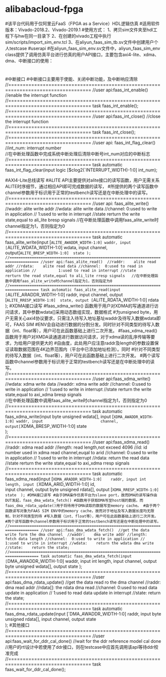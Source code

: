 # alibabacloud-fpga
#该平台代码用于仅阿里云FaaS（FPGA as a Service）HDL逻辑仿真
#适用软件版本：Vivado-2018.2、Vivado-2019.1
#使用方式：
1、拷贝sim文件夹至hdl工程下与hw在同一目录下
2、在创建的vivado工程中执行sim/scripts/import_sim_env.tcl
3、在aliyun_faas_sim_tb.sv文件中创建用户个人testcase
#userapi
#在aliyun_faas_sim_env.sv文件中，aliyun_faas_sim_env class提供了调用仿真平台进行仿真的用户API接口，主要包含axi4-lite、xdma、dma、中断接口的使用：
#
#中断接口
#中断接口主要用于使能、关闭中断功能，及中断响应清除
//===================================================================================
//user api:faas_int_enable() 
//enable the interrupt function                                                                        
//===================================================================================
task faas_int_enable();
//===================================================================================
//user api:faas_int_close() 
//close the interrupt function                                                                        
//===================================================================================
task faas_int_close();
//===================================================================================
//user api: faas_int_flag_clear() 
//int_num:  interrupt number                                                         
//在中断处理函数中完成系统中断处理后清除中断号int_num对应的中断标志              
//===================================================================================
task automatic faas_int_flag_clear(input logic [$clog2(`INTERRUPT_WIDTH)-1:0]    int_num);

#AXI4-Lite总线读写
#ALITE API主要提供对alite接口的读写函数，用户无需关系ALITE时序细节，通过相应API即可完成数据的读写，
#所提供的两个读写函数中channel参数用于标识用于正常的testbench读写还是在中断处理中的读写。
//===================================================================================
//user api: faas_alite_write() 
//waddr:    alite write addr
//wdata:    alite write data
//channel:  0:used to write in application
//          1:used to write in interrupt
//state     rerturn the write state,equal to ali_lite bresp signals 
//在中断处理函数中调用faas_alite_write时channel指定为1，否则指定为0                                                                        
//===================================================================================
task automatic  faas_alite_write(input [`ALITE_AWADDR_WIDTH-1:0] waddr,
                      input [`ALITE_WDATA_WIDTH-1:0]  wdata,
                      input                           channel,
                      output[`ALITE_BRESP_WIDTH-1:0]  state
                     );
//===================================================================================
//user api:faas_alite_read() 
//raddr:    alite read addr
//rdata:    alite read data
//channel:  0:used to read in application
//          1:used to read in interrupt
//state     rerturn the read state,equal to ali_lite rresp signals  
//在中断处理函数中调用faas_alite_write时channel指定为1，否则指定为0                                                                           
//===================================================================================
task automatic faas_alite_read(input  [`ALITE_ARADDR_WIDTH-1:0] raddr,
                     input                            channel,
                     output [`ALITE_RRESP_WIDTH-1:0]  state,
                     output [`ALITE_RDATA_WIDTH-1:0]  rdata    
                    );
#XDMA接口读写
#faas_xdma_write() 函数用于用户对XDMA的写通道进行访问请求，其中参数wdata[]采用动态数组实现，数据格式
#为unsigned byte，用户无需关心axi4协议要求，只需注入待写入地址基址waddr及待写入数据wdata即可，FAAS SIM #ENV会自动进行数据的分割分发。同时针对不同类型的待写入数据（int、float等），用户可在此函数基础上进行二次开发。
#faas_xdma_read()函数用于用户对XMDA读通道进行数据访问请求，对于xdma读的乱序传输等要求，为给用户提供更大的
#自由度，此处用户应注意raddr及length的参数设置保证读取数据范围在4K边界范围内（平台中已添加地址检测）。同时
#针对不同类型的待写入数据（int、float等），用户可在此函数基础上进行二次开发。
#两个读写函数中channel参数用于标识用于正常的testbench读写还是在中断处理中的读写。
//===================================================================================
//user api:faas_xdma_write() 
//wdata:    xdma write data
//waddr:    xdma write addr
//channel:  0:used to write in application
//          1:used to write in interrupt
//state     rerturn the write state,equal to axi_xdma bresp signals   
//在中断处理函数中调用faas_alite_write时channel指定为1，否则指定为0                                                                        
//===================================================================================
task automatic faas_xdma_write(input byte unsigned  wdata[],
                     input [`XDMA_AWADDR_WIDTH-1:0] waddr,
                     input                          channel,
                     output[`XDMA_BRESP_WIDTH-1:0]  state           
                    );
//===================================================================================
//user api:faas_xdma_read() 
//raddr:    xdma read addr
//length:   read length,not exceed 4096
//id:       id number used in xdma read channel,euqal to arid
//channel:  0:used to write in application
//          1:used to write in interrupt
//rdata:    return the read data
//state     rerturn the write state,equal to axi_xdma rresp signals                                                                         
//===================================================================================
task automatic faas_xdma_read(input [`XDMA_ARADDR_WIDTH-1:0]    raddr,
                              input int                         length,
                              input [`XDMA_ARID_WIDTH-1:0]      id,                              
                              input                             channel,
                              output byte unsigned              rdata[],
                              output [`XDMA_RRESP_WIDTH-1:0]    state 
                             );
#DMA接口读写
#由于DMA操作仿真平台为slave port，故而DMA的读写操作由DUT发起，faas_dma_wdata_fetch()
#函数用于获取DMA写至host端的数据，而faas_dma_rdata_update()用于将待用于DMA读取的数据写至memory cache。
#由于两个函数读写对象为FAAS SIM ENV中的memory cache，故而对于地址及写入数据长度均无限制，针对不同类型的待
#写入数据（int、float等），用户可在此函数基础上进行二次开发。
#两个读写函数中channel参数用于标识用于正常的testbench读写还是在中断处理中的读写。
//===================================================================================
//user api:faas_dma_wdata_fetch() 
//get the data write form the dma channel 
//waddr:    dma write addr
//length:   fetch data length
//channel:  0:used to write in application
//          1:used to write in interrupt
//wdata:    return the wdata dma write
//state:    return the state;                                                                     
//===================================================================================
task automatic faas_dma_wdata_fetch(input [`DMA_AWADDR_WIDTH-1:0] waddr,
                          input int                     length,
                          input                         channel,
                          output byte unsigned          wdata[],
                          output                        state
                         );
//===================================================================================
//user api:faas_dma_rdata_update() 
//get the data read ro the dma channel 
//raddr:    dma read addr
//rdata[]:  the rdata dma read
//channel:  0:used to read data update in application
//          1:used to read data update in interrupt
//state:    return the state;                                                                     
//===================================================================================
task automatic faas_dma_rdata_update(input [`DMA_AWADDR_WIDTH-1:0]    raddr,
                           input byte unsigned              rdata[],
                           input                            channel,
                           output                           state          
                          );
#其他接口
//===================================================================================
//user api:faas_wait_for_ddr_cal_done() 
//wait for the ddr reference model cal done 
//用户的rtl设计中若使用了ddr接口，则在testcase中应首先调用该api等待ddr校准完成                                                                   
//===================================================================================
task faas_wait_for_ddr_cal_done(); 
